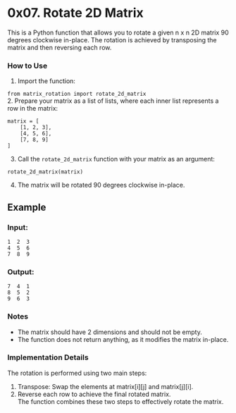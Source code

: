# 0x07. Rotate 2D Matrix

This is a Python function that allows you to rotate a given n x n 2D matrix 90 degrees clockwise in-place. The rotation is achieved by transposing the matrix and then reversing each row.

### How to Use  
1. Import the function:

`from matrix_rotation import rotate_2d_matrix`  
2. Prepare your matrix as a list of lists, where each inner list represents a row in the matrix:  
```
matrix = [
    [1, 2, 3],
    [4, 5, 6],
    [7, 8, 9]
]
```

3. Call the `rotate_2d_matrix` function with your matrix as an argument:

`rotate_2d_matrix(matrix)`

4. The matrix will be rotated 90 degrees clockwise in-place.

## Example  
### Input:  
```
1  2  3
4  5  6
7  8  9
```

### Output:  
```
7  4  1
8  5  2
9  6  3
```

### Notes  
- The matrix should have 2 dimensions and should not be empty.  
- The function does not return anything, as it modifies the matrix in-place.  
### Implementation Details  
The rotation is performed using two main steps:

1. Transpose: Swap the elements at matrix[i][j] and matrix[j][i].  
2. Reverse each row to achieve the final rotated matrix.  
The function combines these two steps to effectively rotate the matrix.
